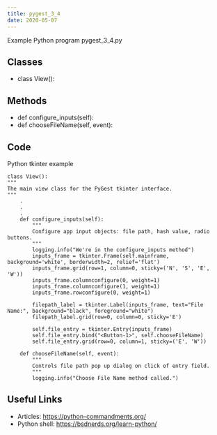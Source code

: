 ```yaml
---
title: pygest_3_4
date: 2020-05-07
---
```

Example Python program pygest_3_4.py


## Classes

* class View():

## Methods

* def configure_inputs(self):
* def chooseFileName(self, event):

## Code

Python tkinter example

    class View():
    """
    The main view class for the PyGest tkinter interface.
    """
        .
        .
        . 
        def configure_inputs(self):
            """
            Configure app input objects: file path, hash value, radio buttons.
            """
            logging.info("We're in the configure_inputs method")
            inputs_frame = tkinter.Frame(self.mainframe, background='white', borderwidth=2, relief='flat')
            inputs_frame.grid(row=1, column=0, sticky=('N', 'S', 'E', 'W'))
            inputs_frame.columnconfigure(0, weight=1)
            inputs_frame.columnconfigure(1, weight=1)
            inputs_frame.rowconfigure(0, weight=1)
    
            filepath_label = tkinter.Label(inputs_frame, text="File Name:", background="black", foreground="white")
            filepath_label.grid(row=0, column=0, sticky='E')
    
            self.file_entry = tkinter.Entry(inputs_frame)
            self.file_entry.bind("<Button-1>", self.chooseFileName)
            self.file_entry.grid(row=0, column=1, sticky=('E', 'W'))
    
        def chooseFileName(self, event):
            """
            Controls file path pop up dialog on click of entry field.
            """
            logging.info("Choose File Name method called.")

## Useful Links

- Articles: https://python-commandments.org/
- Python shell: https://bsdnerds.org/learn-python/
